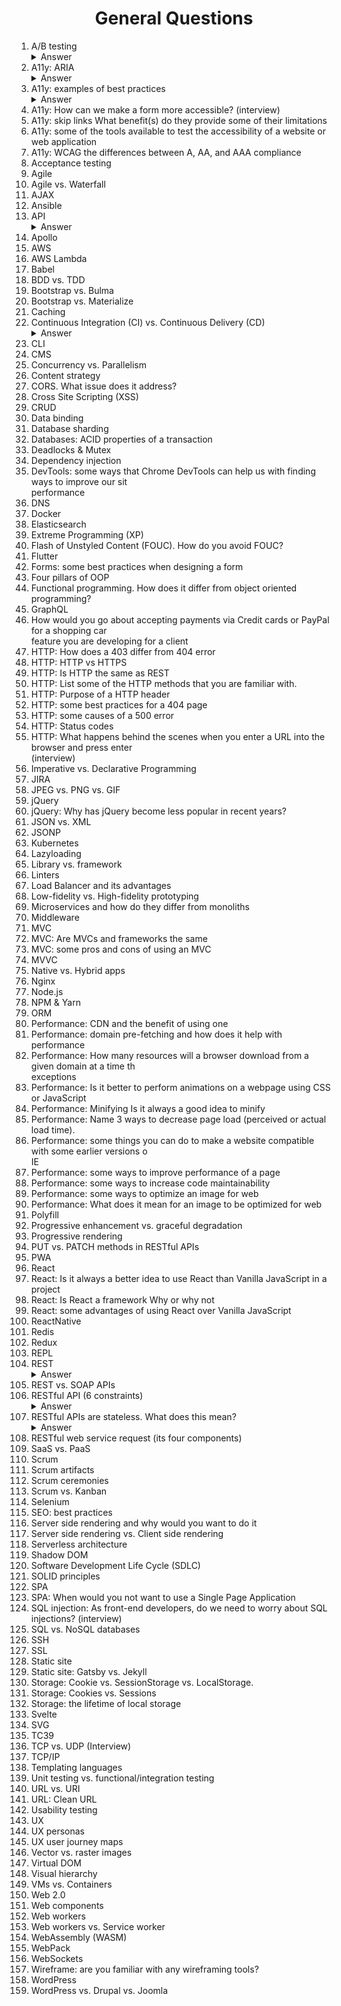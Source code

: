 <div align="center">
<h1>General Questions</h1>
</div>
<ol>
<li>A/B testing</li>

<details><summary>Answer</summary><p>

- A/B testing (also known as split testing) is a process of showing two variants of the same web page to different segments of website visitors at the same time and comparing which variant drives more conversions.

</p></details>

<li>A11y: ARIA</li>

<details><summary>Answer</summary><p>

- Accessible Rich Internet Applications (ARIA) is a set of attributes that define ways to make web content and web applications more accessible to people with disabilities.

The following gives no indication to assistive technologies that it is a custom checkbox:

```html
<li tabindex="0" class="checkbox" checked>
  Receive promotional offers
</li>
```

We can improve it by using the `role` and `aria-checked` attributes:

```html
<li tabindex="0" class="checkbox" role="checkbox" checked aria-checked="true">
  Receive promotional offers
</li>
```

</p></details>

<li>A11y: examples of best practices</li>

<details><summary>Answer</summary><p>

- Providing alternative text for images and icon fonts
- Making all functionality of the site available using a keyboard
- Avoiding blinking or flashing elements
- Ensuring all ARIA roles and properties are valid
- Ensuring sufficient contrast between elements
- Avoiding the use of color as the sole means of communication information
- Avoiding the use of CSS pseudo-elements for non-decorative content

</p></details>

<li>A11y: How can we make a form more accessible? (interview)</li>
<li>A11y: skip links What benefit(s) do they provide some of their limitations</li>
<li>A11y: some of the tools available to test the accessibility of a website or web application</li>
<li>A11y: WCAG the differences between A, AA, and AAA compliance</li>
<li>Acceptance testing</li>
<li>Agile</li>
<li>Agile vs. Waterfall</li>
<li>AJAX</li>
<li>Ansible</li>
<li>API</li>

<details><summary>Answer</summary>
<p>

- An application programming interface (API) is a set of clearly defined methods of communication among various components.
- An API simplifies programming by abstracting the underlying implementation and only exposing objects or actions the developer needs.

![API visual](../../blob/master/images/api.png)  
Image credit: [https://learn.g2.com/api](https://learn.g2.com/api)

</p></details>

<li>Apollo</li>
<li>AWS</li>
<li>AWS Lambda</li>
<li>Babel</li>
<li>BDD vs. TDD</li>
<li>Bootstrap vs. Bulma</li>
<li>Bootstrap vs. Materialize</li>
<li>Caching</li>
<li>Continuous Integration (CI) vs. Continuous Delivery (CD)</li>

<details><summary>Answer</summary><p>

- **Continuous Integration** is merging all code from all developers to one central branch of the repo many times a day trying to avoid conflicts in the code in the future.
- **Continuous Deployment** ensures that every change that is made is ready to be deployed to production.
- CI helps development teams avoid "integration hell" where the software works on individual developers' machines, but it fails when all developers combine (or "integrate") their code. Continuous Delivery goes one step further to automate a software release, which typically involves packaging the software for deployment in a production-like environment. The goal of Continuous Delivery is to make sure the software is always ready to go to production, even if the team decides not to do it for business reasons.

</p></details>

<li>CLI</li>
<li>CMS</li>
<li>Concurrency vs. Parallelism</li>
<li>Content strategy</li>
<li>CORS. What issue does it address?</li>
<li>Cross Site Scripting (XSS)</li>
<li>CRUD</li>
<li>Data binding</li>
<li>Database sharding</li>
<li>Databases: ACID properties of a transaction</li>
<li>Deadlocks & Mutex</li>
<li>Dependency injection</li>
<li>DevTools: some ways that Chrome DevTools can help us with finding ways to improve our sit</li>performance  
<li>DNS</li>
<li>Docker</li>
<li>Elasticsearch</li>
<li>Extreme Programming (XP)</li>
<li>Flash of Unstyled Content (FOUC). How do you avoid FOUC?</li>
<li>Flutter</li>
<li>Forms: some best practices when designing a form</li>
<li>Four pillars of OOP</li>
<li>Functional programming. How does it differ from object oriented programming?</li>
<li>GraphQL</li>
<li>How would you go about accepting payments via Credit cards or PayPal for a shopping car</li>feature you are developing for a client  
<li>HTTP: How does a 403 differ from 404 error</li>
<li>HTTP: HTTP vs HTTPS</li>
<li>HTTP: Is HTTP the same as REST</li>
<li>HTTP: List some of the HTTP methods that you are familiar with.</li>
<li>HTTP: Purpose of a HTTP header</li>
<li>HTTP: some best practices for a 404 page</li>
<li>HTTP: some causes of a 500 error</li>
<li>HTTP: Status codes</li>
<li>HTTP: What happens behind the scenes when you enter a URL into the browser and press enter</li>(interview)  
<li>Imperative vs. Declarative Programming</li>
<li>JIRA</li>
<li>JPEG vs. PNG vs. GIF</li>
<li>jQuery</li>
<li>jQuery: Why has jQuery become less popular in recent years?</li>
<li>JSON vs. XML</li>
<li>JSONP</li>
<li>Kubernetes</li>
<li>Lazyloading</li>
<li>Library vs. framework</li>
<li>Linters</li>
<li>Load Balancer and its advantages</li>
<li>Low-fidelity vs. High-fidelity prototyping</li>
<li>Microservices and how do they differ from monoliths</li>
<li>Middleware</li>
<li>MVC</li>
<li>MVC: Are MVCs and frameworks the same</li>
<li>MVC: some pros and cons of using an MVC</li>
<li>MVVC</li>
<li>Native vs. Hybrid apps</li>
<li>Nginx</li>
<li>Node.js</li>
<li>NPM & Yarn</li>
<li>ORM</li>
<li>Performance: CDN and the benefit of using one</li>
<li>Performance: domain pre-fetching and how does it help with performance</li>
<li>Performance: How many resources will a browser download from a given domain at a time th</li>exceptions  
<li>Performance: Is it better to perform animations on a webpage using CSS or JavaScript</li>
<li>Performance: Minifying Is it always a good idea to minify</li>
<li>Performance: Name 3 ways to decrease page load (perceived or actual load time).</li>
<li>Performance: some things you can do to make a website compatible with some earlier versions o</li>IE  
<li>Performance: some ways to improve performance of a page</li>
<li>Performance: some ways to increase code maintainability</li>
<li>Performance: some ways to optimize an image for web</li>
<li>Performance: What does it mean for an image to be optimized for web</li>
<li>Polyfill</li>
<li>Progressive enhancement vs. graceful degradation</li>
<li>Progressive rendering</li>
<li>PUT vs. PATCH methods in RESTful APIs</li>
<li>PWA</li>
<li>React</li>
<li>React: Is it always a better idea to use React than Vanilla JavaScript in a project</li>
<li>React: Is React a framework Why or why not</li>
<li>React: some advantages of using React over Vanilla JavaScript</li>
<li>ReactNative</li>
<li>Redis</li>
<li>Redux</li>
<li>REPL</li>
<li>REST</li>

<details><summary>Answer</summary>
<p>

- REST is acronym for REpresentational State Transfer.
- It is an architectural style that developers follow when they create their RESTful APIs.

</p></details>

<li>REST vs. SOAP APIs</li>
<li>RESTful API (6 constraints)</li>

<details><summary>Answer</summary>
<p>

In order to be a true RESTful API, a web service must adhere to the following six REST architectural constraints:
  
1. **Client-Server based**:  
The client and the server should be separate from each other and allowed to evolve individually and independently.
2. **Use of a uniform interface (UI)**:  
The key to the decoupling client from server is having a uniform interface that allows independent evolution of the application without having the application’s services, models, or actions tightly coupled to the API layer itself. The uniform interface lets the client talk to the server in a single language, independent of the architectural backend of either.
3. **Stateless operations**:  
Meaning that requests can be made independently of one another, and each request contains all of the data necessary to complete itself successfully. A REST API should not rely on data being stored on the server or sessions to determine what to do with a request, but rather solely rely on the data that is provided in that request itself. Identifying information is not being stored on the server when making requests. Instead, each request has the necessary data in itself, such as the API key, access token, user ID, etc.
4. **Caching**:  
A REST API should be designed to encourage the storage of cacheable data on the client side in order to reduce the number of interactions with the API. This means that when data is cacheable, the response should indicate that the data can be stored up to a certain time (expires-at), or in cases where data needs to be real-time, that the response should not be cached by the client.
5. **Layered system**:  
REST allows for an architecture composed of multiple layers of servers. The requesting client need not know whether it’s communicating with the actual server, a proxy, or any other intermediary.
6. **Code on demand (optional)**:  
Most of the time, a server will send back static representations of resources in the form of XML or JSON. However, when necessary, servers can send executable code to the client.

</p></details>

<li>RESTful APIs are stateless. What does this mean?</li>

<details><summary>Answer</summary>
<p>

- It means that API requests can be made independently of one another, and each request contains all of the data necessary to complete itself successfully.

</p></details>

<li>RESTful web service request (its four components)</li>
<li>SaaS vs. PaaS</li>
<li>Scrum</li>
<li>Scrum artifacts</li>
<li>Scrum ceremonies</li>
<li>Scrum vs. Kanban</li>
<li>Selenium</li>
<li>SEO: best practices</li>
<li>Server side rendering and why would you want to do it</li>
<li>Server side rendering vs. Client side rendering</li>
<li>Serverless architecture</li>
<li>Shadow DOM</li>
<li>Software Development Life Cycle (SDLC)</li>
<li>SOLID principles</li>
<li>SPA</li>
<li>SPA: When would you not want to use a Single Page Application</li>
<li>SQL injection: As front-end developers, do we need to worry about SQL injections? (interview)</li>
<li>SQL vs. NoSQL databases</li>
<li>SSH</li>
<li>SSL</li>
<li>Static site</li>
<li>Static site: Gatsby vs. Jekyll</li>
<li>Storage: Cookie vs. SessionStorage vs. LocalStorage.</li>
<li>Storage: Cookies vs. Sessions</li>
<li>Storage: the lifetime of local storage</li>
<li>Svelte</li>
<li>SVG</li>
<li>TC39</li>
<li>TCP vs. UDP (Interview)</li>
<li>TCP/IP</li>
<li>Templating languages</li>
<li>Unit testing vs. functional/integration testing</li>
<li>URL vs. URI</li>
<li>URL: Clean URL</li>
<li>Usability testing</li>
<li>UX</li>
<li>UX personas</li>
<li>UX user journey maps</li>
<li>Vector vs. raster images</li>
<li>Virtual DOM</li>
<li>Visual hierarchy</li>
<li>VMs vs. Containers</li>
<li>Web 2.0</li>
<li>Web components</li>
<li>Web workers</li>
<li>Web workers vs. Service worker</li>
<li>WebAssembly (WASM)</li>
<li>WebPack</li>
<li>WebSockets</li>
<li>Wireframe: are you familiar with any wireframing tools?</li>
<li>WordPress</li>
<li>WordPress vs. Drupal vs. Joomla</li>
</ol>
